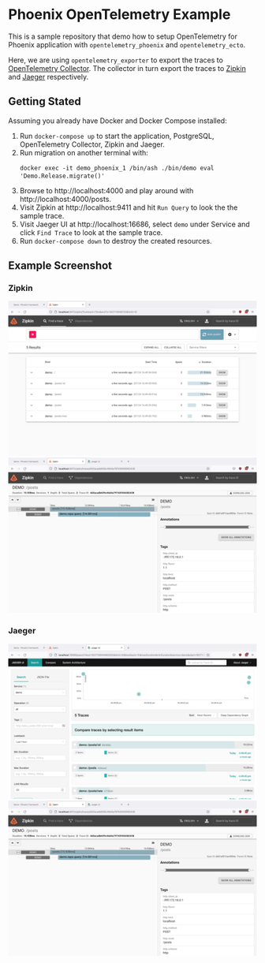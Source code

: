 # Phoenix OpenTelemetry Example

This is a sample repository that demo how to setup OpenTelemetry for Phoenix application
with `opentelemetry_phoenix` and `opentelemetry_ecto`.

Here, we are using `opentelemetry_exporter` to export the traces to [
OpenTelemetry Collector][0]. The collector in turn export the traces to [Zipkin][1] and [
Jaeger][2] respectively.

## Getting Stated

Assuming you already have Docker and Docker Compose installed:

1. Run `docker-compose up` to start the application, PostgreSQL, OpenTelemetry Collector,
   Zipkin and Jaeger.
2. Run migration on another terminal with:
    ```
    docker exec -it demo_phoenix_1 /bin/ash ./bin/demo eval 'Demo.Release.migrate()'
    ```
3. Browse to http://localhost:4000 and play around with
   http://localhost:4000/posts.
4. Visit Zipkin at http://localhost:9411 and hit `Run Query` to look the the sample trace.
5. Visit Jaeger UI at http://localhost:16686, select `demo` under Service  and click `Find Trace` to
look at the sample trace.
6. Run `docker-compose down` to destroy the created resources.

## Example Screenshot

### Zipkin

![Zipkin Index](./images/zipkin_index.png)
![Zipkin Traces](./images/zipkin_traces.png)

### Jaeger

![Jaeger Index](./images/jaeger_index.png)
![Jaeger Traces](./images/zipkin_traces.png)


[0]: https://github.com/open-telemetry/opentelemetry-collector/
[1]: https://zipkin.io/
[2]: https://www.jaegertracing.io/

